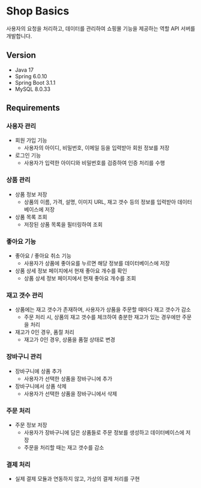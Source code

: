 # Shop Basics

사용자의 요청을 처리하고, 데이터를 관리하여 쇼핑몰 기능을 제공하는 역할 API 서버를 개발합니다.

## Version

- Java 17
- Spring 6.0.10
- Spring Boot 3.1.1
- MySQL 8.0.33

## Requirements

### 사용자 관리

- 회원 가입 기능
    - 사용자의 아이디, 비밀번호, 이메일 등을 입력받아 회원 정보를 저장
- 로그인 기능
    - 사용자가 입력한 아이디와 비밀번호를 검증하여 인증 처리를 수행

### 상품 관리

- 상품 정보 저장
    - 상품의 이름, 가격, 설명, 이미지 URL, 재고 갯수 등의 정보를 입력받아 데이터베이스에 저장
- 상품 목록 조회
    - 저장된 상품 목록을 필터링하여 조회

### 좋아요 기능

- 좋아요 / 좋아요 취소 기능
    - 사용자가 상품에 좋아요를 누르면 해당 정보를 데이터베이스에 저장
- 상품 상세 정보 페이지에서 현재 좋아요 개수를 확인
    - 상품 상세 정보 페이지에서 현재 좋아요 개수를 조회

### 재고 갯수 관리

- 상품에는 재고 갯수가 존재하며, 사용자가 상품을 주문할 때마다 재고 갯수가 감소
    - 주문 처리 시, 상품의 재고 갯수를 체크하여 충분한 재고가 있는 경우에만 주문을 처리
- 재고가 0인 경우, 품절 처리
    - 재고가 0인 경우, 상품을 품절 상태로 변경

### 장바구니 관리

- 장바구니에 상품 추가
    - 사용자가 선택한 상품을 장바구니에 추가
- 장바구니에서 상품 삭제
    - 사용자가 선택한 상품을 장바구니에서 삭제

### 주문 처리

- 주문 정보 저장
    - 사용자가 장바구니에 담은 상품들로 주문 정보를 생성하고 데이터베이스에 저장
    - 주문을 처리할 때는 재고 갯수를 감소

### 결제 처리

- 실제 결제 모듈과 연동하지 않고, 가상의 결제 처리를 구현

